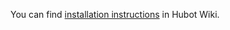  You can find [installation instructions](https://github.com/github/hubot/wiki/Adapter:-Gtalk) in Hubot Wiki.
